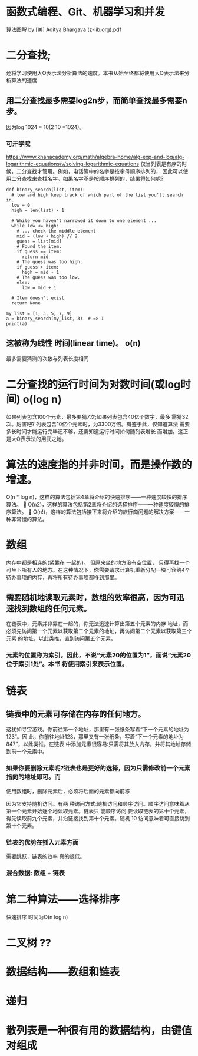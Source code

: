 # 函数式编程、Git、机器学习和并发

算法图解 by [美] Aditya Bhargava (z-lib.org).pdf

# 二分查找;
还将学习使用大O表示法分析算法的速度。本书从始至终都将使用大O表示法来分析算法的速度
## 用二分查找最多需要log2n步，而简单查找最多需要n步。
因为log 1024 = 10(2 10 =1024)。
### 可汗学院
https://www.khanacademy.org/math/algebra-home/alg-exp-and-log/alg-logarithmic-equations/v/solving-logarithmic-equations
仅当列表是有序的时候，二分查找才管用。例如，电话簿中的名字是按字母顺序排列的， 因此可以使用二分查找来查找名字。如果名字不是按顺序排列的，结果将如何呢?
```
def binary_search(list, item):
  # low and high keep track of which part of the list you'll search in.
  low = 0
  high = len(list) - 1

  # While you haven't narrowed it down to one element ...
  while low <= high:
    # ... check the middle element
    mid = (low + high) // 2
    guess = list[mid]
    # Found the item.
    if guess == item:
      return mid
    # The guess was too high.
    if guess > item:
      high = mid - 1
    # The guess was too low.
    else:
      low = mid + 1

  # Item doesn't exist
  return None

my_list = [1, 3, 5, 7, 9]
a = binary_search(my_list, 3)  # => 1
print(a)
```
## 这被称为线性 时间(linear time)。  o(n)
最多需要猜测的次数与列表长度相同

# 二分查找的运行时间为对数时间(或log时间) o(log n)
如果列表包含100个元素，最多要猜7次;如果列表包含40亿个数字，最多 需猜32次。厉害吧?
列表包含10亿个元素时，为3300万倍。有鉴于此，仅知道算法 需要多长时间才能运行完毕还不够，还需知道运行时间如何随列表增长 而增加。这正是大O表示法的用武之地。
# 算法的速度指的并非时间，而是操作数的增速。
O(n * log n)，这样的算法包括第4章将介绍的快速排序——一种速度较快的排序算法。 
 O(n2)，这样的算法包括第2章将介绍的选择排序——一种速度较慢的排序算法。
 O(n!)，这样的算法包括接下来将介绍的旅行商问题的解决方案——一种非常慢的算法。

# 数组
内存中都是相连的(紧靠在 一起的)。
但原来坐的地方没有空位置， 只得再找一个可坐下所有人的地方。在这种情况下，你需要请求计算机重新分配一块可容纳4个 待办事项的内存，再将所有待办事项都移到那里。
## 需要随机地读取元素时，数组的效率很高，因为可迅 速找到数组的任何元素。
在链表中，元素并非靠在一起的，你无法迅速计算出第五个元素的内存 地址，而必须先访问第一个元素以获取第二个元素的地址，再访问第二个元素以获取第三个元素 的地址，以此类推，直到访问第五个元素。
### 元素的位置称为索引。因此，不说“元素20的位置为1”，而说“元素20位于索引1处”。本书 将使用索引来表示位置。
# 链表
## 链表中的元素可存储在内存的任何地方。
这犹如寻宝游戏。你前往第一个地址，那里有一张纸条写着“下一个元素的地址为123”。因 此，你前往地址123，那里又有一张纸条，写着“下一个元素的地址为847”，以此类推。在链表 中添加元素很容易:只需将其放入内存，并将其地址存储到前一个元素中。

### 如果你要删除元素呢?链表也是更好的选择，因为只需修改前一个元素指向的地址即可。而
 使用数组时，删除元素后，必须将后面的元素都向前移
 
 因为它支持随机访问。有两 种访问方式:随机访问和顺序访问。顺序访问意味着从第一个元素开始逐个地读取元素。链表只 能顺序访问:要读取链表的第十个元素，得先读取前九个元素，并沿链接找到第十个元素。随机 10 访问意味着可直接跳到第十个元素。

### 链表的优势在插入元素方面
需要跳跃，链表的效率 真的很低。

### 混合数据: 数组 + 链表

# 第二种算法——选择排序
快速排序 时间为O(n log n)
# 
# 二叉树 ??

# 数据结构——数组和链表

# 递归

# 散列表是一种很有用的数据结构，由键值对组成
